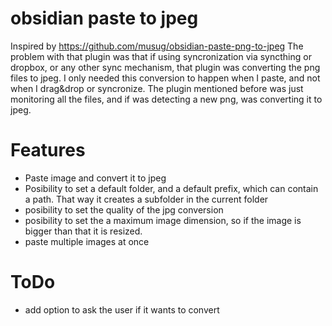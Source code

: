 # obsidian paste to jpeg
Inspired by https://github.com/musug/obsidian-paste-png-to-jpeg
The problem with that plugin was that if using syncronization via syncthing or dropbox, 
or any other sync mechanism, that plugin was converting the png files to jpeg.
I only needed this conversion to happen when I paste, and not when I drag&drop 
or syncronize.
The plugin mentioned before was just monitoring all the files, and if was detecting
a new png, was converting it to jpeg.

# Features
- Paste image and convert it to jpeg
- Posibility to set a default folder, and a default prefix, which can contain
a path. That way it creates a subfolder in the current folder
- posibility to set the quality of the jpg conversion
- posibility to set the a maximum image dimension, so if the image is bigger
than that it is resized.
- paste multiple images at once

# ToDo
- add option to ask the user if it wants to convert
 